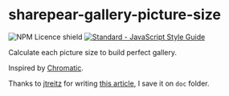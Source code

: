 # sharepear-gallery-picture-size

![NPM Licence shield](https://img.shields.io/npm/l/sharepear-gallery-picture-size.svg)
[![Standard - JavaScript Style Guide](https://img.shields.io/badge/code%20style-standard-brightgreen.svg)](http://standardjs.com/)

Calculate each picture size to build perfect gallery.

Inspired by [Chromatic](http://www.chromatic.io/).

Thanks to [jtreitz](https://github.com/jtreitz) for writing [this article](https://medium.com/@jtreitz/the-algorithm-for-a-perfectly-balanced-photo-gallery-914c94a5d8af#.9nh1nys9y), I save it on `doc` folder.
